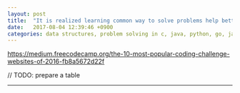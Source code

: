```yaml
---
layout: post
title:  "It is realized learning common way to solve problems help better clearing interview jungles!"
date:   2017-08-04 12:39:46 +0900
categories: data structures, problem solving in c, java, python, go, javascript, swift, ruby
---
```


https://medium.freecodecamp.org/the-10-most-popular-coding-challenge-websites-of-2016-fb8a5672d22f

// TODO: prepare a table


---------------------------



[jekyll-docs]: https://jekyllrb.com/docs/home
[jekyll-gh]:   https://github.com/jekyll/jekyll
[jekyll-talk]: https://talk.jekyllrb.com/

